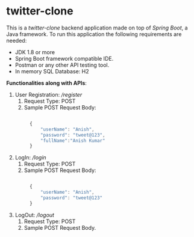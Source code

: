 # twitter-clone

This is a _twitter-clone_ backend application made on top of _Spring Boot_, a Java framework.
To run this application the following requirements are needed:
   * JDK 1.8 or more
   * Spring Boot framework compatible IDE.
   * Postman or any other API testing tool.
   * In memory SQL Database: H2
  
 **Functionalities along with APIs**:
  1. User Registration: _/register_
        1. Request Type: POST
        2. Sample POST Request Body:
            ```js
            
              {
                  "userName": "Anish",
                  "password": "tweet@123",
                  "fullName":"Anish Kumar"
              }
            ```
   2. LogIn: _/login_
        1. Request Type: POST
        2. Sample POST Request Body:
            ```js
            
              {
                  "userName": "Anish",
                  "password": "tweet@123"
              }
            ```
   3. LogOut: _/logout_
        1. Request Type: POST
        2. Sample POST Request Body.
